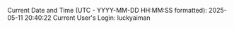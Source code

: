 Current Date and Time (UTC - YYYY-MM-DD HH:MM:SS formatted): 2025-05-11 20:40:22
Current User's Login: luckyaiman
